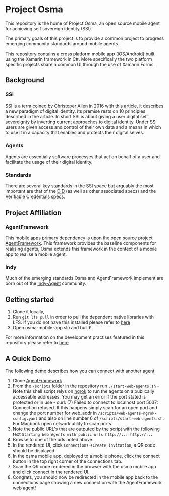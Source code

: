 # Project Osma

This repository is the home of Project Osma, an open source mobile agent for achieving self sovereign identity (SSI).

The primary goals of this project is to provide a common project to progress emerging community standards around mobile agents.

This repository contains a cross platform mobile app (iOS/Android) built using the Xamarin framework in C#. More specifically the two platform specific projects share a common UI through the use of Xamarin.Forms.

## Background

### SSI

SSI is a term coined by Christoper Allen in 2016 with this [article](http://www.lifewithalacrity.com/2016/04/the-path-to-self-soverereign-identity.html), it describes a new paradigm of digital identity. Its premise rests on 10 principles described in the article. In short SSI is about giving a user digital self sovereignty by inverting current approaches to digital identity. Under SSI users are given access and control of their own data and a means in which to use it in a capacity that enables and protects their digital selves.  

### Agents

Agents are essentially software processes that act on behalf of a user and facilitate the usage of their digital identity.

### Standards

There are several key standards in the SSI space but arguably the most important are that of the [DID](https://w3c-ccg.github.io/did-primer/) (as well as other associated specs) and the [Verifiable Credentials](https://w3c.github.io/vc-data-model/) specs. 

## Project Affiliation

### AgentFramework

This mobile apps primary dependency is upon the open source project [AgentFramework](https://github.com/streetcred-id/agent-framework). This framework provides the baseline components for realising agents, Osma extends this framework in the context of a mobile app to realise a mobile agent.

### Indy

Much of the emerging standards Osma and AgentFramework implement are born out of the [Indy-Agent]() community.

## Getting started
1. Clone it locally,
2. Run `git lfs pull` in order to pull the dependent native libraries with LFS. If you do not have this installed please refer to [here](docs/development.md)  
3. Open osma-mobile-app.sln and build!

For more information on the development practises featured in this repository please refer to [here](docs/development.md)

## A Quick Demo

The following demo describes how you can connect with another agent.

1. Clone [AgentFramework](https://github.com/streetcred-id/agent-framework)
2. From the `/scripts` folder in the repository run `./start-web-agents.sh` - Note this shell script relys on [ngrok](https://ngrok.com/) to run the agents on a publically accessable addresses. You may get an error if the port stated is protected or in use - curl: (7) Failed to connect to localhost port 5037: Connection refused. If this happens simply scan for an open port and change the port number for web_addr in `/scripts/web-agents-ngrok-config.yaml` and also on line number 6 of `/scripts/start-web-agents.sh`. For Macbook open network utility to scan ports.
3. Note the public URL's that are outputed by the script with the following text `Starting Web Agents with public urls http://... http://...`
3. Browse to one of the urls noted above.
4. In the rendered UI, click `Connections`->`Create Invitation`, a QR code should be displayed.
5. In the osma mobile app, deployed to a mobile phone, click the connect button in the top right corner of the connections tab.
6. Scan the QR code rendered in the browser with the osma mobile app and click connect in the rendered UI.
7. Congrats, you should now be redirected in the mobile app back to the connections page showing a new connection with the AgentFramework web agent! 


